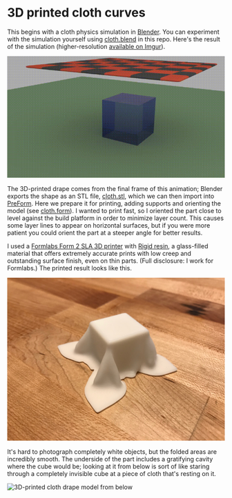 # 3D printed cloth curves

This begins with a cloth physics simulation in [Blender](https://www.blender.org/). You can experiment with the simulation yourself using [cloth.blend](cloth.blend) in this repo. Here's the result of the simulation (higher-resolution [available on Imgur](https://imgur.com/w7cfnq0)).

![Cloth drop](images/cloth-drop.gif)

The 3D-printed drape comes from the final frame of this animation; Blender exports the shape as an STL file, [cloth.stl](cloth.stl), which we can then import into [PreForm](https://formlabs.com/tools/preform/). Here we prepare it for printing, adding supports and orienting the model (see [cloth.form](cloth.form)). I wanted to print fast, so I oriented the part close to level against the build platform in order to minimize layer count. This causes some layer lines to appear on horizontal surfaces, but if you were more patient you could orient the part at a steeper angle for better results.

I used a [Formlabs Form 2 SLA 3D printer](https://formlabs.com/3d-printers/form-2/) with [Rigid resin](https://formlabs.com/materials/engineering/#rigid-overview), a glass-filled material that offers extremely accurate prints with low creep and outstanding surface finish, even on thin parts. (Full disclosure: I work for Formlabs.) The printed result looks like this.

![3D-printed cloth drape model](images/cloth-drop-model.JPG)

It's hard to photograph completely white objects, but the folded areas are incredibly smooth. The underside of the part includes a gratifying cavity where the cube would be; looking at it from below is sort of like staring through a completely invisible cube at a piece of cloth that's resting on it.

![3D-printed cloth drape model from below](images/cloth-lift.gif)
